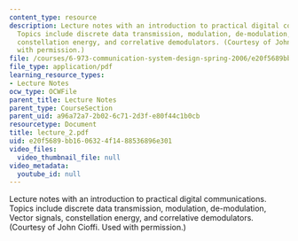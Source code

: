 ```yaml
---
content_type: resource
description: Lecture notes with an introduction to practical digital communications.
  Topics include discrete data transmission, modulation, de-modulation, Vector signals,
  constellation energy, and correlative demodulators. (Courtesy of John Cioffi. Used
  with permission.)
file: /courses/6-973-communication-system-design-spring-2006/e20f5689bb1606324f1488536896e301_lecture_2.pdf
file_type: application/pdf
learning_resource_types:
- Lecture Notes
ocw_type: OCWFile
parent_title: Lecture Notes
parent_type: CourseSection
parent_uid: a96a72a7-2b02-6c71-2d3f-e80f44c1b0cb
resourcetype: Document
title: lecture_2.pdf
uid: e20f5689-bb16-0632-4f14-88536896e301
video_files:
  video_thumbnail_file: null
video_metadata:
  youtube_id: null
---
```

Lecture notes with an introduction to practical digital communications. Topics include discrete data transmission, modulation, de-modulation, Vector signals, constellation energy, and correlative demodulators. (Courtesy of John Cioffi. Used with permission.)